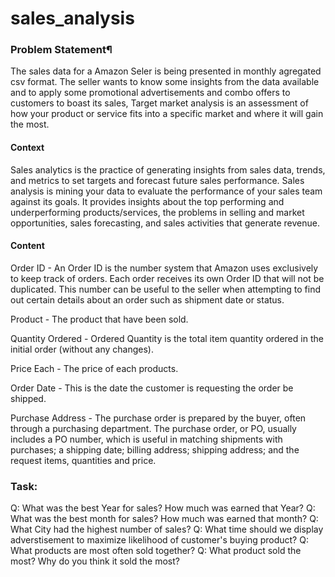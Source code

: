 # sales_analysis
### Problem Statement¶
The sales data for a Amazon Seler is being presented in monthly agregated csv format. The seller wants to know some insights from the data available and to apply some promotional advertisements and combo offers to customers to boast its sales, Target market analysis is an assessment of how your product or service fits into a specific market and where it will gain the most.
#### Context
Sales analytics is the practice of generating insights from sales data, trends, and metrics to set targets and forecast future sales performance. Sales analysis is mining your data to evaluate the performance of your sales team against its goals. It provides insights about the top performing and underperforming products/services, the problems in selling and market opportunities, sales forecasting, and sales activities that generate revenue.

#### Content
Order ID - An Order ID is the number system that Amazon uses exclusively to keep track of orders. Each order receives its own Order ID that will not be duplicated. This number can be useful to the seller when attempting to find out certain details about an order such as shipment date or status. 

Product - The product that have been sold. 

Quantity Ordered - Ordered Quantity is the total item quantity ordered in the initial order (without any changes). 

Price Each - The price of each products. 

Order Date - This is the date the customer is requesting the order be shipped. 

Purchase Address - The purchase order is prepared by the buyer, often through a purchasing department. The purchase order, or PO, usually includes a PO number, which is useful in matching shipments with purchases; a shipping date; billing address; shipping address; and the request items, quantities and price. 

### Task:
Q: What was the best Year for sales? How much was earned that Year? 
Q: What was the best month for sales? How much was earned that month? 
Q: What City had the highest number of sales? 
Q: What time should we display adverstisement to maximize likelihood of customer's buying product? 
Q: What products are most often sold together? Q: What product sold the most? Why do you think it sold the most?
